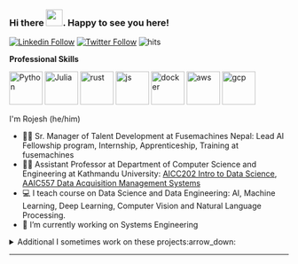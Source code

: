 ### Hi there <img src="https://raw.githubusercontent.com/MartinHeinz/MartinHeinz/master/wave.gif" width="30px">. Happy to see you here!

<p align="center">

[![Linkedin Follow](https://img.shields.io/badge/-Connect-blue?style=flat-square&logo=Linkedin&logoColor=white&link=https://www.linkedin.com/in/rojeshshikhrakar/)](https://www.linkedin.com/in/rojeshshikhrakar/)
[![Twitter Follow](https://img.shields.io/twitter/follow/tsusil?label=Follow&style=social)](https://twitter.com/roshikhrakar)
![hits](https://visitor-badge.laobi.icu/badge?page_id=rojesh-shikhrakar)
</p>

<p> <strong>Professional Skills</strong> </p>
<p>
  <img src="https://cdn.jsdelivr.net/gh/devicons/devicon/icons/python/python-original-wordmark.svg" alt="Python" width="60" height="60"  />
  <img src="https://cdn.jsdelivr.net/gh/devicons/devicon/icons/julia/julia-original-wordmark.svg"  alt="Julia" width="60" height="60" />
  <img src="https://cdn.jsdelivr.net/gh/devicons/devicon/icons/rust/rust-plain.svg" alt="rust" width="60" height="60" />
  <img src="https://cdn.jsdelivr.net/gh/devicons/devicon/icons/javascript/javascript-original.svg" alt="js" width="60" height="60"/>
  <img src="https://cdn.jsdelivr.net/gh/devicons/devicon/icons/docker/docker-original-wordmark.svg" alt="docker" width="60" height="60" />
  <img src="https://cdn.jsdelivr.net/gh/devicons/devicon/icons/amazonwebservices/amazonwebservices-original-wordmark.svg" alt="aws" width="60" height="60" />
  <img src="https://cdn.jsdelivr.net/gh/devicons/devicon/icons/googlecloud/googlecloud-original-wordmark.svg" alt="gcp" width="60" height="60" />

</p>

I'm Rojesh (he/him)

- 👨‍💻 Sr. Manager of Talent Development at Fusemachines Nepal: Lead AI Fellowship program, Internship, Apprenticeship, Training at fusemachines
- 👨‍🏫 Assistant Professor at Department of Computer Science and Engineering at Kathmandu University: [AICC202 Intro to Data Science](https://rojesh-shikhrakar.github.io/KU-AICC202-Intro-to-Data-Science/), [AAIC557 Data Acquisition Management Systems](https://rojesh-shikhrakar.github.io/KU-AIAC557-DataAcquisitionManagementSystem/)
- 💻 I teach course on Data Science and Data Engineering: AI, Machine Learning, Deep Learning, Computer Vision and Natural Language Processing.
- 🔭 I’m currently working on Systems Engineering

<details>
<summary>
  Additional I sometimes work on these projects:arrow_down:
</summary>

<br />

[![ReadMe Card](https://github-readme-stats.vercel.app/api/pin/?username=rojesh-shikhrakar&repo=SciComp.jl)](https://github.com/rojesh-shikhrakar/SciComp.jl)
[![ReadMe Card](https://github-readme-stats.vercel.app/api/pin/?username=rojesh-shikhrakar&repo=deeplearning.jl)]([https://github.com/rojesh-shikhrakar/SciComp.jl](https://github.com/rojesh-shikhrakar/deeplearning.jl))
[![ReadMe Card](https://github-readme-stats.vercel.app/api/pin/?username=rojesh-shikhrakar&repo=deeplearning.py)]([https://github.com/rojesh-shikhrakar/SciComp.jl](https://github.com/rojesh-shikhrakar/deeplearning.py))
[![ReadMe Card](https://github-readme-stats.vercel.app/api/pin/?username=rojesh-shikhrakar&repo=systems)]([https://github.com/rojesh-shikhrakar/SciComp.jl](https://github.com/rojesh-shikhrakar/systems))

<br />

[comment]:![picture](https://raw.githubusercontent.com/saadeghi/saadeghi/master/dino.gif)
</details>

----

